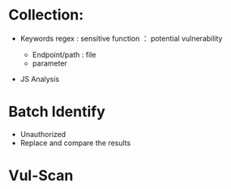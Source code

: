 # Collection:
- Keywords regex : sensitive function ： potential vulnerability
  - Endpoint/path : file
  - parameter
  
- JS Analysis


# Batch Identify
- Unauthorized
- Replace and compare the results

# Vul-Scan

